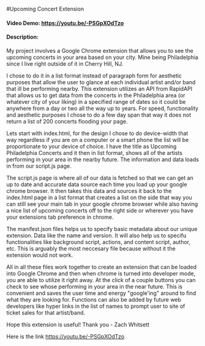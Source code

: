 #Upcoming Concert Extension
#### Video Demo:  <https://youtu.be/-PSGpXOdTzo>
#### Description:
My project involves a Google Chrome extension that allows you to see the upcoming concerts in your area based on your city. Mine being Philadelphia since I live right outside of it in Cherry Hill, NJ.

I chose to do it in a list format instead of paragraph form for aesthetic purposes that allow the user to glance at each individual artist and/or band that ill be performing nearby. This extension utilizes an API from RapidAPI that allows us to get data from the concerts in the Philadelphia area (or whatever city of your liking) in a specified range of dates so it could be anywhere from a day or two all the way up to years. For speed, functionality and aesthetic purposes I chose to do a few day span that way it does not return a list of 200 concerts flooding your page.

Lets start with index.html, for the design I chose to do device-width that way regardless if you are on a computer or a smart phone the list will be proportionate to your device of choice. I have the title as Upcoming Philadelphia Concerts and it then in list format, shows all of the artists performing in your area in the nearby future. The information and data loads in from our script.js page.

The script.js page is where all of our data is fetched so that we can get an up to date and accurate data source each time you load up your google chrome browser. It then takes this data and sources it back to the index.html page in a list format that creates a list on the side that way you can still see your main tab in your google chrome browser while also having a nice list of upcoming concerts off to the right side or wherever you have your extensions tab preference in chrome.

The manifest.json files helps us to specify basic metadata about our unique extension. Data like the name and version. It will also help us to specifu functionalities like background script, actions, and content script, author, etc. This is arguably the most neccesary file because without it the extension would not work.

All in all these files work together to create an extension that can be loaded into Google Chrome and then when chrome is turned into developer mode, you are able to utilize it right away. At the click of a couple buttons you can check to see whose performing in your area in the near future. This is convenient and saves the user time and energy "google'ing" around to find what they are looking for. Functions can also be added by future web developers like hyper links in the list of names to prompt user to site of ticket sales for that artist/band.

Hope this extension is useful! Thank you - Zach Whitsett

Here is the link https://youtu.be/-PSGpXOdTzo 